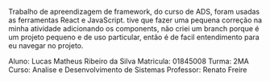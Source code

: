 Trabalho de apreendizagem de framework, do curso de ADS, foram usadas as ferramentas React e JavaScript.
tive que fazer uma pequena correção na minha atividade adicionando os components, não criei um branch porque é um projeto pequeno e de uso particular, então é de facil entendimento para eu navegar no projeto.

Aluno: Lucas Matheus Ribeiro da Silva
Matricula: 01845008
Turma: 2MA
Curso: Analise e Desenvolvimento de Sistemas
Professor: Renato Freire
